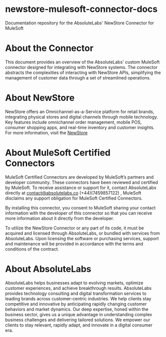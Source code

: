 # newstore-mulesoft-connector-docs
Documentation repository for the AbsoluteLabs' NewStore Connector for MuleSoft

# About the Connector
This document provides an overview of the AbsoluteLabs' custom MuleSoft connector designed for integrating with NewStore systems. The connector abstracts the complexities of interacting with NewStore APIs, simplifying the management of customer data through a set of streamlined operations.

# About NewStore
NewStore offers an Omnichannel-as-a-Service platform for retail brands, integrating physical stores and digital channels through mobile technology. Key features include omnichannel order management, mobile POS, consumer shopping apps, and real-time inventory and customer insights.
For more information, visit the [NewStore](https://www.newstore.com/)

# About MuleSoft Certified Connectors
MuleSoft Certified Connectors are developed by MuleSoft’s partners and developer community. These connectors have been reviewed and certified by MuleSoft. To receive assistance or support for it, contact AbsoluteLabs directly at contact@absolutelabs.co (+44)(7459857122) , MuleSoft disclaims any support obligation for MuleSoft Certified Connectors.

By installing this connector, you consent to MuleSoft sharing your contact information with the developer of this connector so that you can receive more information about it directly from the developer.

To utilize the NewStore Connector or any part of its code, it must be acquired and licensed through AbsoluteLabs, or bundled with services from AbsoluteLabs. Upon licensing the software or purchasing services, support and maintenance will be provided in accordance with the terms and conditions of the contract.

# About AbsoluteLabs
AbsoluteLabs helps businesses adapt to evolving markets, optimize customer experiences, and achieve breakthrough results. AbsoluteLabs provides technology consulting and digital transformation services to leading brands across customer-centric industries. We help clients stay competitive and innovative by anticipating rapidly changing customer behaviors and market dynamics. Our deep expertise, honed within the business sector, gives us a unique advantage in understanding complex business challenges and delivering tailored solutions. We empower our clients to stay relevant, rapidly adapt, and innovate in a digital consumer era.



